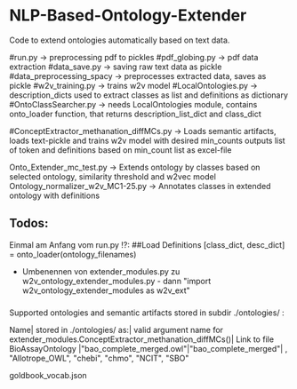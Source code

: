 # NLP-Based-Ontology-Extender
 Code to extend ontologies automatically based on text data.


#run.py -> preprocessing pdf to pickles
#pdf_globing.py -> pdf data extraction
#data_save.py -> saving raw text data as pickle
#data_preprocessing_spacy -> preprocesses extracted data, saves as pickle
#w2v_training.py -> trains w2v model
#LocalOntologies.py -> description_dicts used to extract classes as list and definitions as dictionary
#OntoClassSearcher.py -> needs LocalOntologies module, contains onto_loader function, that returns description_list_dict and class_dict

#ConceptExtractor_methanation_diffMCs.py -> Loads semantic artifacts, loads text-pickle and trains w2v model with desired min_counts outputs list of token and definitions based on min_count list as excel-file

Onto_Extender_mc_test.py -> Extends ontology by classes based on selected ontology, similarity threshold and w2vec model 
Ontology_normalizer_w2v_MC1-25.py -> Annotates classes in extended ontology with definitions

## Todos: 

Einmal am Anfang vom run.py !?:
##Load Definitions 
[class_dict, desc_dict] = onto_loader(ontology_filenames)

- Umbenennen von extender_modules.py zu w2v_ontology_extender_modules.py - dann "import w2v_ontology_extender_modules as w2v_ext"

#####

Supported ontologies and semantic artifacts stored in subdir ./ontologies/ :

Name| stored in ./ontologies/ as:| valid argument name for extender_modules.ConceptExtractor_methanation_diffMCs()| Link to file 
BioAssayOntology |"bao_complete_merged.owl"|"bao_complete_merged"|
, "Allotrope_OWL", "chebi", "chmo", "NCIT", "SBO"

goldbook_vocab.json

